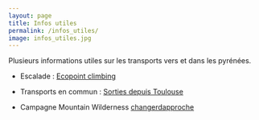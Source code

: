 ```yaml
---
layout: page
title: Infos utiles
permalink: /infos_utiles/
image: infos_utiles.jpg
---
```


Plusieurs informations utiles sur les transports vers et dans les pyrénées.

- Escalade : [Ecopoint climbing](https://ecopointclimbing.com/)

- Transports en commun : [Sorties depuis Toulouse](https://www.camptocamp.org/articles/979346/fr/changer-d-approche-idees-de-sorties-montagne-sans-voiture-depuis-toulouse#refuge-despingo)

- Campagne Mountain Wilderness [changerdapproche](https://www.changerdapproche.org/)